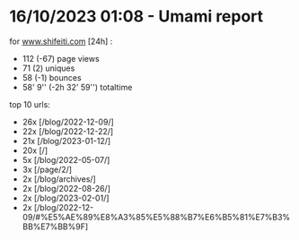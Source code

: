 # 16/10/2023 01:08 - Umami report
for www.shifeiti.com [24h] :

 - 112 (-67) page views
 - 71 (2) uniques
 - 58 (-1) bounces
 - 58' 9'' (-2h 32' 59'') totaltime


top 10 urls:
 - 26x [/blog/2022-12-09/]
 - 22x [/blog/2022-12-22/]
 - 21x [/blog/2023-01-12/]
 - 20x [/]
 - 5x [/blog/2022-05-07/]
 - 3x [/page/2/]
 - 2x [/blog/archives/]
 - 2x [/blog/2022-08-26/]
 - 2x [/blog/2023-02-01/]
 - 2x [/blog/2022-12-09/#%E5%AE%89%E8%A3%85%E5%88%B7%E6%B5%81%E7%B3%BB%E7%BB%9F]


